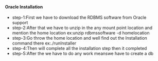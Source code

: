 #### Oracle Installation

* step-1:First we have to download the RDBMS software from Oracle support
* step-2:After that we have to unzip in the any mount point location and mention the home location
       ex:unzip rdbmssoftware -d homelocation
* step-3:Go throw the home location and well find out the Installation command there
    ex:./runInstaller
* step-4:Then will complete all the installation step then it completed
* step-5:After the we have to do any work meanswe have to create a db